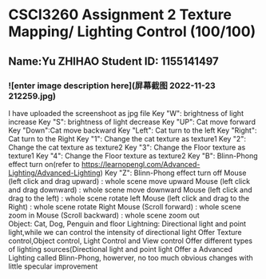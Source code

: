 
# CSCI3260 Assignment 2 Texture Mapping/ Lighting Control  (100/100)
## Name:Yu ZHIHAO Student ID: 1155141497
### ![enter image description here](屏幕截图 2022-11-23 212259.jpg)
I have uploaded the screenshoot as jpg file
Key "W": brightness of light increase
Key "S": brightness of light decrease
Key "UP": Cat move forward
Key "Down":Cat move backward
Key "Left": Cat turn to the left
Key "Right": Cat turn to the Right
Key "1": Change the cat texture as texture1
Key "2": Change the cat texture as texture2
Key "3": Change the Floor texture as texture1
Key "4": Change the Floor texture as texture2
Key "B": Blinn-Phong effect turn on(refer to https://learnopengl.com/Advanced-Lighting/Advanced-Lighting)
Key "Z": Blinn-Phong effect turn off
Mouse (left click and drag upward) : whole scene move upward
Mouse (left click and drag downward) : whole scene move downward
Mouse (left click and drag to the left) : whole scene rotate left
Mouse (left click and drag to the Right) : whole scene rotate Right
Mouse (Scroll forward) : whole scene zoom in
Mouse (Scroll backward) : whole scene zoom out                
Object: Cat, Dog, Penguin and floor
Lightning: Directional light and point light,while we can control the intensity of directional light
Offer Texture control,Object control, Light Control and View control
Offer different types of lighting sources(Directional light and point light
Offer a Advanced Lighting called Blinn-Phong, howerver, no too much obvious changes with little specular improvement
                
	


